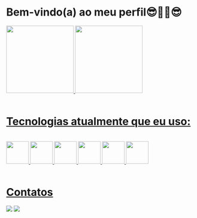    


<strong><h1>Bem-vindo(a) ao meu perfil😎🤜🤛😎</h1></strong>

 <div>
   <a href="https://github.com/FerreiraDev22">
   <img height="180em" src="https://github-readme-stats.vercel.app/api?username=FerreiraDev22&show_icons=true&theme=dark&include_all_commits=true&count_private=true"/>
   <img height="180em" src="https://github-readme-stats.vercel.app/api/top-langs/?username=FerreiraDev22&layout=compact&langs_count=6&theme=dark"/>
</div>
 
   <br>  

 <strong><h1> Tecnologias atualmente que eu uso:</h1></strong>

   <br>

<div>
   <img src="https://cdn.jsdelivr.net/gh/devicons/devicon/icons/html5/html5-original-wordmark.svg" width="60"/>
   <img src="https://cdn.jsdelivr.net/gh/devicons/devicon/icons/css3/css3-original-wordmark.svg" width="60"/>  
   <img src="https://cdn.jsdelivr.net/gh/devicons/devicon/icons/javascript/javascript-original.svg" width="60"/>       
   <img src="https://cdn.jsdelivr.net/gh/devicons/devicon/icons/java/java-original-wordmark.svg" width="60"/>  
   <img src="https://cdn.jsdelivr.net/gh/devicons/devicon/icons/git/git-original.svg" width="60"/>
   <img src="https://cdn.jsdelivr.net/gh/devicons/devicon/icons/typescript/typescript-original.svg" width="60"/>       
 </div>
 
 <br>
 
  

 
 
 <strong> <h1> Contatos </h1> </strong>
 
<div>
  
<a href="https://www.linkedin.com/in/johnnyferreira22" target="_blank">
 <img src="https://img.shields.io/badge/LinkedIn-0077B5?style=for-the-badge&logo=linkedin&logoColor=white" target="_blank"></a>
<a href = "mailto:johnny.tyf2020@gmail.com" target="_blank">
 <img src="https://img.shields.io/badge/Gmail-D14836?style=for-the-badge&logo=gmail&logoColor=white" target="_blank"></a>
</div>

<img href="![image](https://user-images.githubusercontent.com/110194312/215922928-e725b65c-1424-42dd-b33e-a067b36b15ad.png)">







 
